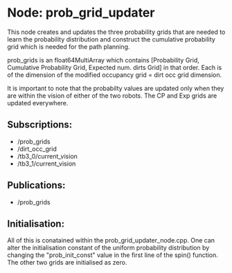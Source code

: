 
# Node: prob_grid_updater

This node creates and updates the three probability grids that are needed to learn the probability distribution and construct the cumulative probability grid which is needed for the path planning.

prob_grids is an float64MultiArray which contains [Probability Grid, Cumulative Probability Grid, Expected num. dirts Grid] in that order. Each is of the dimension of the modified occupancy grid = dirt occ grid dimension.

It is important to note that the probabilty values are updated only when they are within the vision of either of the two robots. The CP and Exp grids are updated everywhere.

## Subscriptions:
- /prob_grids
- /dirt_occ_grid
- /tb3_0/current_vision
- /tb3_1/current_vision

## Publications:
- /prob_grids

## Initialisation:
All of this is conatained within the prob_grid_updater_node.cpp. One can alter the initialisation constant of the uniform probability distribution by changing the "prob_init_const" value in the first line of the spin() function. The other two grids are initialised as zero.
